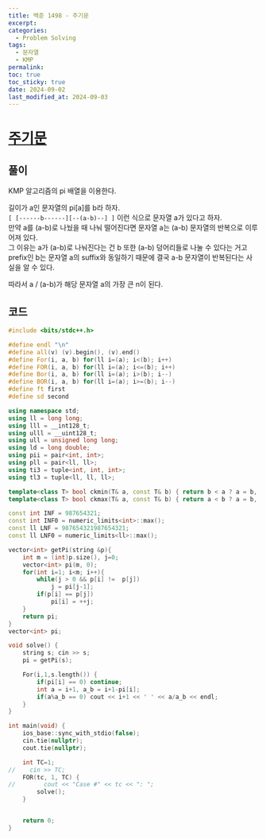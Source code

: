 ```yaml
---
title: 백준 1498 - 주기문
excerpt: 
categories:
  - Problem Solving
tags:
  - 문자열
  - KMP
permalink: 
toc: true
toc_sticky: true
date: 2024-09-02
last_modified_at: 2024-09-03
---
```

# [주기문](https://www.acmicpc.net/problem/1498)

## 풀이
KMP 알고리즘의 pi 배열을 이용한다.  

길이가 a인 문자열의 pi[a]를 b라 하자.  
`[ [------b------][--(a-b)--] ]` 이런 식으로 문자열 a가 있다고 하자.  
만약 a를 (a-b)로 나눴을 때 나눠 떨어진다면 문자열 a는 (a-b) 문자열의 반복으로 이루어져 있다.  
그 이유는 a가 (a-b)로 나눠진다는 건 b 또한 (a-b) 덩어리들로 나눌 수 있다는 거고 prefix인 b는 문자열 a의 suffix와 동일하기 때문에 결국 a-b 문자열이 반복된다는 사실을 알 수 있다.  

따라서 a / (a-b)가 해당 문자열 a의 가장 큰 n이 된다.

## 코드
```cpp
#include <bits/stdc++.h>

#define endl "\n"
#define all(v) (v).begin(), (v).end()
#define For(i, a, b) for(ll i=(a); i<(b); i++)
#define FOR(i, a, b) for(ll i=(a); i<=(b); i++)
#define Bor(i, a, b) for(ll i=(a); i>(b); i--)
#define BOR(i, a, b) for(ll i=(a); i>=(b); i--)
#define ft first
#define sd second

using namespace std;
using ll = long long;
using lll = __int128_t;
using ulll = __uint128_t;
using ull = unsigned long long;
using ld = long double;
using pii = pair<int, int>;
using pll = pair<ll, ll>;
using ti3 = tuple<int, int, int>;
using tl3 = tuple<ll, ll, ll>;

template<class T> bool ckmin(T& a, const T& b) { return b < a ? a = b, 1 : 0; }
template<class T> bool ckmax(T& a, const T& b) { return a < b ? a = b, 1 : 0; }

const int INF = 987654321;
const int INF0 = numeric_limits<int>::max();
const ll LNF = 987654321987654321;
const ll LNF0 = numeric_limits<ll>::max();

vector<int> getPi(string &p){
    int m = (int)p.size(), j=0;
    vector<int> pi(m, 0);
    for(int i=1; i<m; i++){
        while(j > 0 && p[i] !=  p[j])
            j = pi[j-1];
        if(p[i] == p[j])
            pi[i] = ++j;
    }
    return pi;
}
vector<int> pi;

void solve() {
    string s; cin >> s;
    pi = getPi(s);

    For(i,1,s.length()) {
        if(pi[i] == 0) continue;
        int a = i+1, a_b = i+1-pi[i];
        if(a%a_b == 0) cout << i+1 << ' ' << a/a_b << endl;
    }
}

int main(void) {
    ios_base::sync_with_stdio(false);
    cin.tie(nullptr);
    cout.tie(nullptr);

    int TC=1;
//    cin >> TC;
    FOR(tc, 1, TC) {
//        cout << "Case #" << tc << ": ";
        solve();
    }


    return 0;
}
```
